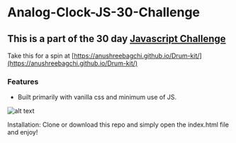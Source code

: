 # Analog-Clock-JS-30-Challenge

## This is a part of the 30 day [Javascript Challenge](https://javascript30.com/) 

Take this for a spin at [https://anushreebagchi.github.io/Drum-kit/](https://anushreebagchi.github.io/Drum-kit/)

### Features 
- Built primarily with vanilla css and minimum use of JS.


![alt text](https://media.giphy.com/media/9xijA0G3FvxvH4lpm1/giphy.gif "Image of the project")

Installation: Clone or download this repo and simply open the index.html file and enjoy!
